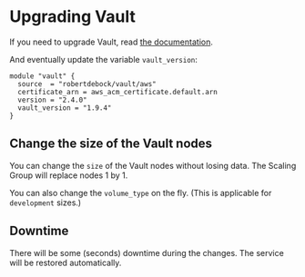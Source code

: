 # Upgrading Vault

If you need to upgrade Vault, read [the documentation](https://www.vaultproject.io/docs/upgrading).

And eventually update the variable `vault_version`:

```hcl
module "vault" {
  source  = "robertdebock/vault/aws"
  certificate_arn = aws_acm_certificate.default.arn
  version = "2.4.0"
  vault_version = "1.9.4"
}
```

## Change the size of the Vault nodes

You can change the `size` of the Vault nodes without losing data. The Scaling Group will replace nodes 1 by 1.

You can also change the `volume_type` on the fly. (This is applicable for `development` sizes.)

## Downtime

There will be some (seconds) downtime during the changes. The service will be restored automatically.
